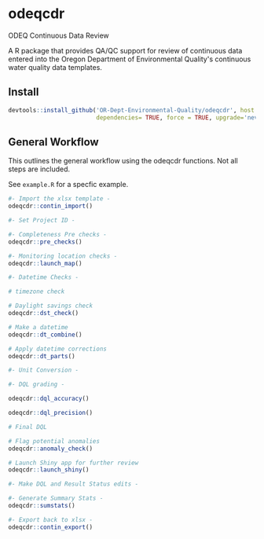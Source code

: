 # odeqcdr
 ODEQ Continuous Data Review

A R package that provides QA/QC support for review of continuous data entered into the Oregon Department of Environmental Quality's continuous water quality data templates.

## Install

```R
devtools::install_github('OR-Dept-Environmental-Quality/odeqcdr', host = 'https://api.github.com', 
                         dependencies= TRUE, force = TRUE, upgrade='never')
```

## General Workflow

This outlines the general workflow using the odeqcdr functions. Not all steps are included.

See `example.R` for a specfic example.


```R
#- Import the xlsx template -
odeqcdr::contin_import()

#- Set Project ID -

#- Completeness Pre checks -
odeqcdr::pre_checks()

#- Monitoring location checks -
odeqcdr::launch_map()

#- Datetime Checks -

# timezone check

# Daylight savings check
odeqcdr::dst_check()

# Make a datetime
odeqcdr::dt_combine()

# Apply datetime corrections
odeqcdr::dt_parts()

#- Unit Conversion -

#- DQL grading -

odeqcdr::dql_accuracy()

odeqcdr::dql_precision()

# Final DQL

# Flag potential anomalies
odeqcdr::anomaly_check()

# Launch Shiny app for further review
odeqcdr::launch_shiny()

#- Make DQL and Result Status edits -

#- Generate Summary Stats -
odeqcdr::sumstats()

#- Export back to xlsx -
odeqcdr::contin_export()

```
